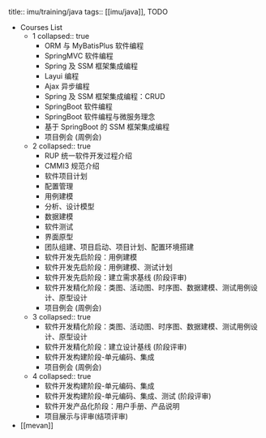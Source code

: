 title:: imu/training/java
tags:: [[imu/java]], TODO
- Courses List
  - 1
    collapsed:: true
    - ORM 与 MyBatisPlus 软件编程
    - SpringMVC 软件编程
    - Spring 及 SSM 框架集成编程
    - Layui 编程
    - Ajax 异步编程
    - Spring 及 SSM 框架集成编程：CRUD
    - SpringBoot 软件编程
    - SpringBoot 软件编程与微服务理念
    - 基于 SpringBoot 的 SSM 框架集成编程
    - 项目例会 (周例会)
  - 2
    collapsed:: true
    - RUP 统一软件开发过程介绍
    - CMMI3 规范介绍
    - 软件项目计划
    - 配置管理
    - 用例建模
    - 分析、设计模型
    - 数据建模
    - 软件测试
    - 界面原型
    - 团队组建、项目启动、项目计划、配置环境搭建
    - 软件开发先启阶段：用例建模
    - 软件开发先启阶段：用例建模、测试计划
    - 软件开发先启阶段：建立需求基线 (阶段评审)
    - 软件开发精化阶段：类图、活动图、时序图、数据建模、测试用例设计、原型设计
    - 项目例会 (周例会)
  - 3
    collapsed:: true
    - 软件开发精化阶段：类图、活动图、时序图、数据建模、测试用例设计、原型设计
    - 软件开发精化阶段：建立设计基线 (阶段评审)
    - 软件开发构建阶段-单元编码、集成
    - 项目例会 (周例会)
  - 4
    collapsed:: true
    - 软件开发构建阶段-单元编码、集成
    - 软件开发构建阶段-单元编码、集成、测试 (阶段评审)
    - 软件开发产品化阶段：用户手册、产品说明
    - 项目展示与评审(结项评审)
- [[mevan]]